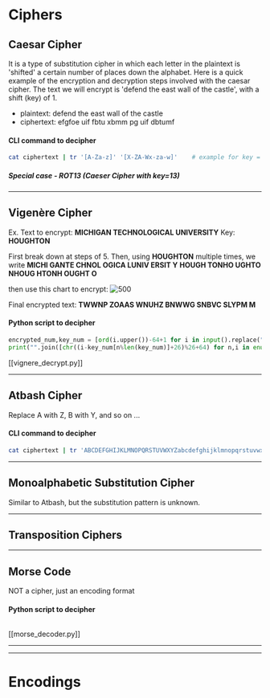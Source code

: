 # Ciphers
## Caesar Cipher
It is a type of substitution cipher in which each letter in the plaintext is 'shifted' a certain number of places down the alphabet.
Here is a quick example of the encryption and decryption steps involved with the caesar cipher. The text we will encrypt is 'defend the east wall of the castle', with a shift (key) of 1.
- plaintext:  defend the east wall of the castle
- ciphertext: efgfoe uif fbtu xbmm pg uif dbtumf

#### CLI command to decipher
```bash
cat ciphertext | tr '[A-Za-z]' '[X-ZA-Wx-za-w]'    # example for key = 23
```

##### Special case - ROT13 (Caeser Cipher with key=13)
---
## Vigenère Cipher
Ex. 
Text to encrypt: **MICHIGAN TECHNOLOGICAL UNIVERSITY**
Key: **HOUGHTON**

First break down at steps of 5.
Then, using **HOUGHTON** multiple times, we write
**MICHI GANTE CHNOL OGICA LUNIV ERSIT Y**
**HOUGH TONHO UGHTO NHOUG HTONH OUGHT O**

then use this chart to encrypt:
![500](https://i.imgur.com/U1OqMQV.png)

Final encrypted text: **TWWNP ZOAAS WNUHZ BNWWG SNBVC SLYPM M**

#### Python script to decipher
```python
encrypted_num,key_num = [ord(i.upper())-64+1 for i in input().replace(" ","")],[ord(i.upper())-64 for i in input()]
print("".join([chr((i-key_num[n%len(key_num)]+26)%26+64) for n,i in enumerate(encrypted_num)]))
```
[[vignere_decrypt.py]]

---
## Atbash Cipher
Replace A with Z, B with Y, and so on ...

#### CLI command to decipher
```bash
cat ciphertext | tr 'ABCDEFGHIJKLMNOPQRSTUVWXYZabcdefghijklmnopqrstuvwxyz' 'ZYXWVUTSRQPONMLKJIHGFEDCBAzyxwvutsrqponmlkjihgfedcba'
```

---
## Monoalphabetic Substitution Cipher
Similar to Atbash, but the substitution pattern is unknown.

---
## Transposition Ciphers


---
## Morse Code
NOT a cipher, just an encoding format

#### Python script to decipher
```python

```
[[morse_decoder.py]]

---
---
# Encodings
